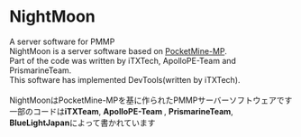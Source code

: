 # NightMoon
A server software for PMMP<br>
NightMoon is a server software based on <a href="https://github.com/pmmp/PocketMine-MP" target="_blank">PocketMine-MP</a>.<br>
Part of the code was written by iTXTech, ApolloPE-Team and PrismarineTeam.<br>
This software has implemented DevTools(written by iTXTech).
<br>
<br>
NightMoonはPocketMine-MPを基に作られたPMMPサーバーソフトウェアです<br>
一部のコードは<span style="font-weight:bold">iTXTeam</span>, <span style="font-weight:bold">ApolloPE-Team </span>, <span style="font-weight:bold"> PrismarineTeam</span>, <span style="font-weight:bold">BlueLightJapan</span>によって書かれています
